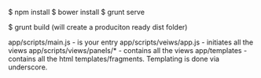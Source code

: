 $ npm install 
$ bower install 
$ grunt serve

$ grunt build (will create a produciton ready dist folder)

app/scripts/main.js - is your entry
app/scripts/veiws/app.js - initiates all the views
app/scripts/views/panels/* - contains all the views
app/templates - contains all the html templates/fragments.  Templating is done via underscore.


